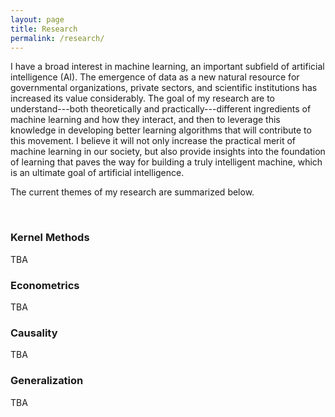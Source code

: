 ```yaml
---
layout: page
title: Research
permalink: /research/
---
```


<p>I have a broad interest in machine learning, an important subfield of artificial intelligence (AI). The emergence of data as a new natural resource for governmental organizations, private sectors, and scientific institutions has increased its value considerably. The goal of my research are to understand---both theoretically and practically---different ingredients of machine learning and how they interact, and then to leverage this knowledge in developing better learning algorithms that will contribute to this movement. I believe it will not only increase the practical merit of machine learning in our society, but also provide insights into the foundation of learning that paves the way for building a truly intelligent machine, which is an ultimate goal of artificial intelligence.</p>

<p>The current themes of my research are summarized below.</p>

<br>

<h3>Kernel Methods</h3>

TBA

<h3>Econometrics</h3>

TBA

<h3>Causality</h3>

TBA

<h3>Generalization</h3>

TBA
